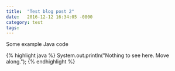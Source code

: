 ```yaml
---
title:  "Test blog post 2"
date:   2016-12-12 16:34:05 -0800
category: test
tags:
---
```

Some example Java code

{% highlight java %}
System.out.println("Nothing to see here. Move along.");
{% endhighlight %}
